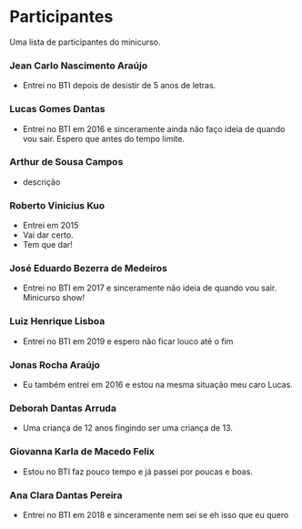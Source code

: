 # Participantes

Uma lista de participantes do minicurso.


### Jean Carlo Nascimento Araújo
- Entrei no BTI depois de desistir de 5 anos de letras.

### Lucas Gomes Dantas
- Entrei no BTI em 2016 e sinceramente ainda não faço ideia de quando vou sair. Espero que antes do tempo limite.

### Arthur de Sousa Campos
- descrição

### Roberto Vinicius Kuo
- Entrei em 2015
- Vai dar certo.
- Tem que dar!

### José Eduardo Bezerra de Medeiros 
- Entrei no BTI em 2017 e sinceramente não ideia de quando vou sair. Minicurso show!

### Luiz Henrique Lisboa
- Entrei no BTI em 2019 e espero não ficar louco até o fim

### Jonas Rocha Araújo
- Eu também entrei em 2016 e estou na mesma situação meu caro Lucas.

### Deborah Dantas Arruda
- Uma criança de 12 anos fingindo ser uma criança de 13.

### Giovanna Karla de Macedo Felix
- Estou no BTI faz pouco tempo e já passei por poucas e boas.

### Ana Clara Dantas Pereira
- Entrei no BTI em 2018 e sinceramente nem sei se eh isso que eu quero

